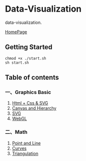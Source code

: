 # Data-Visualization

data-visualization.

[HomePage](https://khum08.github.io/data-visualization/)

## Getting Started
```
chmod +x ./start.sh
sh start.sh
```
## Table of contents
### 一、Graphics Basic
1. [Html + Css & SVG](https://khum08.github.io/data-visualization/src/01-1.html)
2. [Canvas and Hierarchy](https://khum08.github.io/data-visualization/src/01-2.html)
3. [SVG](https://khum08.github.io/data-visualization/src/01-3.html)
4. [WebGL](https://khum08.github.io/data-visualization/src/01-4.html)

### 二、Math
1. [Point and Line](https://khum08.github.io/data-visualization/src/02-1.html)
2. [Curves](https://khum08.github.io/data-visualization/src/02-2.html)
3. [Triangulation](https://khum08.github.io/data-visualization/src/02-3.html)